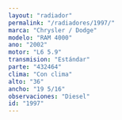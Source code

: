```yaml
---
layout: "radiador"
permalink: "/radiadores/1997/"
marca: "Chrysler / Dodge"
modelo: "RAM 4000"
ano: "2002"
motor: "L6 5.9"
transmision: "Estándar"
parte: "432464"
clima: "Con clima"
alto: "36"
ancho: "19 5/16"
observaciones: "Diesel"
id: "1997"
---
```


